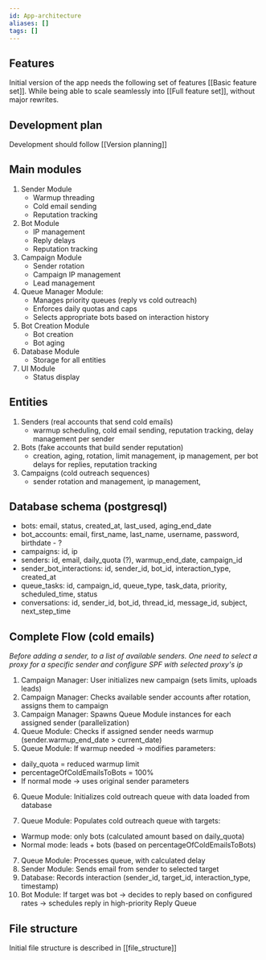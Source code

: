 ```yaml
---
id: App-architecture
aliases: []
tags: []
---
```


## Features

Initial version of the app needs the following set of features [[Basic feature set]]. While being able to scale seamlessly into [[Full feature set]], without major rewrites.

## Development plan

Development should follow [[Version planning]]

## Main modules

1. Sender Module
   - Warmup threading
   - Cold email sending
   - Reputation tracking
2. Bot Module
   <!-- - Rotation & limits -->
   - IP management
   - Reply delays
   - Reputation tracking
3. Campaign Module
   - Sender rotation
   - Campaign IP management
   - Lead management
4. Queue Manager Module:
   - Manages priority queues (reply vs cold outreach)
   - Enforces daily quotas and caps
   - Selects appropriate bots based on interaction history
5. Bot Creation Module
   - Bot creation
   - Bot aging
6. Database Module
   - Storage for all entities
7. UI Module
   - Status display

## Entities

1. Senders (real accounts that send cold emails)
   - warmup scheduling, cold email sending, reputation tracking, delay management per sender
2. Bots (fake accounts that build sender reputation)
   - creation, aging, rotation, limit management, ip management, per bot delays for replies, reputation tracking
3. Campaigns (cold outreach sequences)
   - sender rotation and management, ip management,

## Database schema (postgresql)

- bots: email, status, created_at, last_used, aging_end_date
- bot_accounts: email, first_name, last_name, username, password, birthdate - ?
- campaigns: id, ip
- senders: id, email, daily_quota (?), warmup_end_date, campaign_id
- sender_bot_interactions: id, sender_id, bot_id, interaction_type, created_at
- queue_tasks: id, campaign_id, queue_type, task_data, priority, scheduled_time, status
- conversations: id, sender_id, bot_id, thread_id, message_id, subject, next_step_time

## Complete Flow (cold emails)

_Before adding a sender, to a list of available senders. One need to select a proxy for a specific sender and configure SPF with selected proxy's ip_

1. Campaign Manager: User initializes new campaign (sets limits, uploads leads)
2. Campaign Manager: Checks available sender accounts after rotation, assigns them to campaign
3. Campaign Manager: Spawns Queue Module instances for each assigned sender (parallelization)
4. Queue Module: Checks if assigned sender needs warmup (sender.warmup_end_date > current_date)
5. Queue Module: If warmup needed → modifies parameters:

- daily_quota = reduced warmup limit
- percentageOfColdEmailsToBots = 100%
- If normal mode → uses original sender parameters

6. Queue Module: Initializes cold outreach queue with data loaded from database

7. Queue Module: Populates cold outreach queue with targets:

- Warmup mode: only bots (calculated amount based on daily_quota)
- Normal mode: leads + bots (based on percentageOfColdEmailsToBots)

7. Queue Module: Processes queue, with calculated delay
8. Sender Module: Sends email from sender to selected target
9. Database: Records interaction (sender_id, target_id, interaction_type, timestamp)
10. Bot Module: If target was bot → decides to reply based on configured rates → schedules reply in high-priority Reply Queue

## File structure

Initial file structure is described in [[file_structure]]
